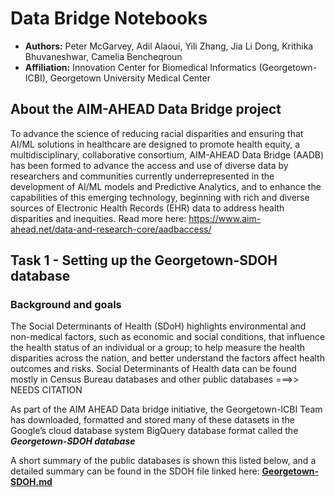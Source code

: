 # Data Bridge Notebooks
* **Authors:** Peter McGarvey, Adil Alaoui, Yili Zhang, Jia Li Dong, Krithika Bhuvaneshwar, Camelia Bencheqroun 
* **Affiliation:** Innovation Center for Biomedical Informatics (Georgetown-ICBI), Georgetown University Medical Center 

## About the AIM-AHEAD Data Bridge project
To advance the science of reducing racial disparities and ensuring that AI/ML solutions in healthcare are designed to promote health equity, a multidisciplinary, collaborative consortium, AIM-AHEAD Data Bridge (AADB) has been formed to advance the access and use of diverse data by researchers and communities currently underrepresented in the development of AI/ML models and Predictive Analytics, and to enhance the capabilities of this emerging technology, beginning with rich and diverse sources of Electronic Health Records (EHR) data to address health disparities and inequities. Read more here: https://www.aim-ahead.net/data-and-research-core/aadbaccess/

## Task 1 - Setting up the Georgetown-SDOH database

### Background and goals
The Social Determinants of Health (SDoH) highlights environmental and non-medical factors, such as economic and social conditions, that influence the health status of an individual or a group; to help measure the health disparities across the nation, and better understand the factors affect health outcomes and risks. Social Determinants of Health data can be found mostly in Census Bureau databases and other public databases ===>> NEEDS CITATION

As part of the AIM AHEAD Data bridge initiative, the Georgetown-ICBI Team has downloaded, formatted and stored many of these datasets in the Google’s cloud database system BigQuery database format called the **_Georgetown-SDOH database_**

A short summary of the public databases is shown this listed below, and a detailed summary can be found in the SDOH file linked here: **[Georgetown-SDOH.md](https://github.com/ICBI/Data.Bridge.Notebooks/blob/main/01_Georgetown_SDOH.md)**









